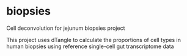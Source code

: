 # biopsies
Cell deconvolution for jejunum biopsies project


This project uses dTangle to calculate the proportions of cell types in human biopsies using reference single-cell gut transcriptome data
